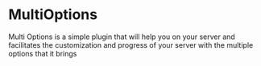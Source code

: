 # MultiOptions
Multi Options is a simple plugin that will help you on your server and facilitates the customization and progress of your server with the multiple options that it brings

